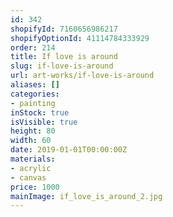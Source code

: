 ```yaml
---
id: 342
shopifyId: 7160656986217
shopifyOptionId: 41114784333929
order: 214
title: If love is around
slug: if-love-is-around
url: art-works/if-love-is-around
aliases: []
categories:
- painting
inStock: true
isVisible: true
height: 80
width: 60
date: 2019-01-01T00:00:00Z
materials:
- acrylic
- canvas
price: 1000
mainImage: if_love_is_around_2.jpg
---
```

